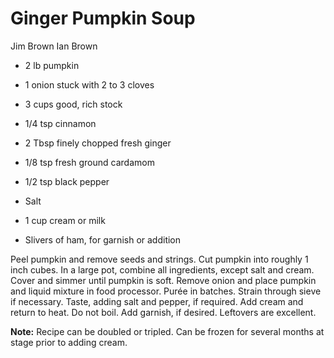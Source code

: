 # Ginger Pumpkin Soup

Jim Brown
Ian Brown

- 2 lb pumpkin
- 1 onion stuck with 2 to 3 cloves
- 3 cups good, rich stock
- 1/4 tsp cinnamon
- 2 Tbsp finely chopped fresh ginger

- 1/8 tsp fresh ground cardamom
- 1/2 tsp black pepper
- Salt
- 1 cup cream or milk
- Slivers of ham, for garnish or addition

Peel pumpkin and remove seeds and strings. Cut pumpkin into roughly 1 inch cubes. In a large pot, combine all ingredients, except salt and cream. Cover and simmer until pumpkin is soft. Remove onion and place pumpkin and liquid mixture in food processor. Purée in batches. Strain through sieve if necessary. Taste, adding salt and pepper, if required.  Add cream and return to heat. Do not boil. Add garnish, if desired.  Leftovers are excellent.

**Note:** Recipe can be doubled or tripled. Can be frozen for several months at stage prior to adding cream.